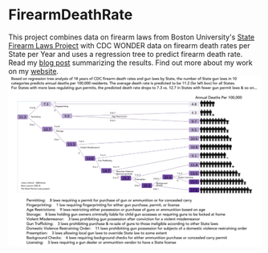 # FirearmDeathRate
This project combines data on firearm laws from Boston University's [State Firearm Laws Project](https://www.statefirearmlaws.org/index.html) with CDC WONDER data on firearm death rates per State per Year and uses
a regression tree to predict firearm death rate. Read my [blog post](https://medium.com/@jblistman) summarizing the results. Find out more about my work on my [website](https://jenny-listman.netlify.com).
![](data/GunDeaths_RegressionTree.png)
